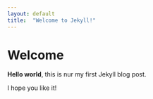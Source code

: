 ```yaml
---
layout: default
title:  "Welcome to Jekyll!"
---
```


# Welcome

**Hello world**, this is nur my first Jekyll blog post.

I hope you like it!
